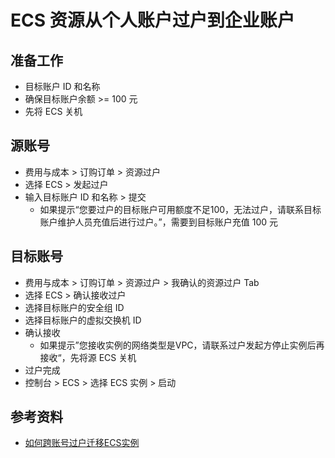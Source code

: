# ECS 资源从个人账户过户到企业账户

## 准备工作
* 目标账户 ID 和名称
* 确保目标账户余额 >= 100 元
* 先将 ECS 关机

## 源账号
* 费用与成本 > 订购订单 > 资源过户
* 选择 ECS > 发起过户
* 输入目标账户 ID 和名称 > 提交
  * 如果提示“您要过户的目标账户可用额度不足100，无法过户，请联系目标账户维护人员充值后进行过户。”，需要到目标账户充值 100 元

## 目标账号
* 费用与成本 > 订购订单 > 资源过户 > 我确认的资源过户 Tab
* 选择 ECS > 确认接收过户
* 选择目标账户的安全组 ID
* 选择目标账户的虚拟交换机 ID
* 确认接收
  * 如果提示”您接收实例的网络类型是VPC，请联系过户发起方停止实例后再接收“，先将源 ECS 关机
* 过户完成
* 控制台 > ECS > 选择 ECS 实例 > 启动

## 参考资料
* [如何跨账号过户迁移ECS实例](https://help.aliyun.com/zh/ecs/user-guide/how-to-cross-account-transfer-migration-ecs-instance)
